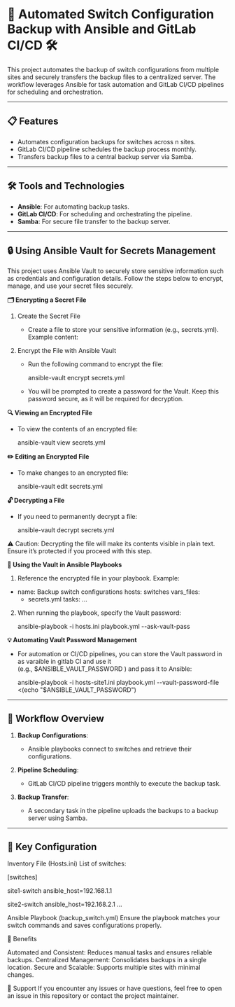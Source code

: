 # 🚀 Automated Switch Configuration Backup with Ansible and GitLab CI/CD 🛠️  

This project automates the backup of switch configurations from multiple sites and securely transfers the backup files to a centralized server. The workflow leverages Ansible for task automation and GitLab CI/CD pipelines for scheduling and orchestration.  

---

## 📋 Features  

- Automates configuration backups for switches across n sites.  
- GitLab CI/CD pipeline schedules the backup process monthly.  
- Transfers backup files to a central backup server via Samba.  

---

## 🛠️ Tools and Technologies  

- **Ansible**: For automating backup tasks.  
- **GitLab CI/CD**: For scheduling and orchestrating the pipeline.  
- **Samba**: For secure file transfer to the backup server.  

---

## 🔒 Using Ansible Vault for Secrets Management

This project uses Ansible Vault to securely store sensitive information such as credentials and configuration details. Follow the steps below to encrypt, manage, and use your secret files securely.


**🗂 Encrypting a Secret File**

1. Create the Secret File

   - Create a file to store your sensitive information (e.g., secrets.yml). Example content:

2. Encrypt the File with Ansible Vault

   - Run the following command to encrypt the file:

     ansible-vault encrypt secrets.yml

   - You will be prompted to create a password for the Vault. Keep this password secure, as it will be required for decryption.

**🔍 Viewing an Encrypted File**

   - To view the contents of an encrypted file:

     ansible-vault view secrets.yml

**✏️ Editing an Encrypted File**

   - To make changes to an encrypted file:

     ansible-vault edit secrets.yml

**🔓 Decrypting a File**

   - If you need to permanently decrypt a file:

     ansible-vault decrypt secrets.yml

⚠️ Caution: Decrypting the file will make its contents visible in plain text. Ensure it’s protected if you proceed with this step.

**🔑 Using the Vault in Ansible Playbooks**

1. Reference the encrypted file in your playbook. Example:


- name: Backup switch configurations
  hosts: switches
  vars_files:
    - secrets.yml
  tasks:
    ...

2. When running the playbook, specify the Vault password:

     ansible-playbook -i hosts.ini playbook.yml --ask-vault-pass

**💡 Automating Vault Password Management**

   - For automation or CI/CD pipelines, you can store the Vault password in as varaible in gitlab CI and use it  
     (e.g., $ANSIBLE_VAULT_PASSWORD ) and pass it to Ansible:

     ansible-playbook -i hosts-site1.ini playbook.yml  --vault-password-file <(echo "$ANSIBLE_VAULT_PASSWORD")


---

## 🚦 Workflow Overview  

1. **Backup Configurations**:  
   - Ansible playbooks connect to switches and retrieve their configurations.  

2. **Pipeline Scheduling**:  
   - GitLab CI/CD pipeline triggers monthly to execute the backup task.  

3. **Backup Transfer**:  
   - A secondary task in the pipeline uploads the backups to a backup server using Samba.  

---


## 🔧 Key Configuration

Inventory File (Hosts.ini)
List of switches:

[switches]

site1-switch   ansible_host=192.168.1.1

site2-switch   ansible_host=192.168.2.1
...


 Ansible Playbook (backup_switch.yml)
 Ensure the playbook matches your switch commands and saves configurations properly.


🌟 Benefits

Automated and Consistent: Reduces manual tasks and ensures reliable backups.
Centralized Management: Consolidates backups in a single location.
Secure and Scalable: Supports multiple sites with minimal changes.


📧 Support
If you encounter any issues or have questions, feel free to open an issue in this repository or contact the project maintainer.


